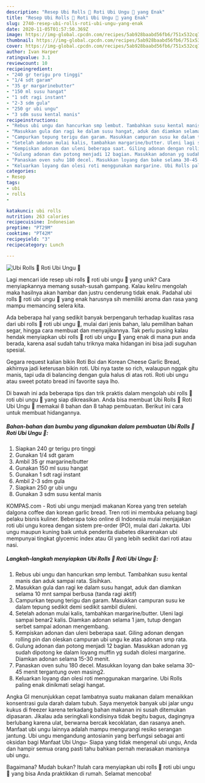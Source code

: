 ```yaml
---
description: "Resep Ubi Rolls 💜 Roti Ubi Ungu 💜 yang Enak"
title: "Resep Ubi Rolls 💜 Roti Ubi Ungu 💜 yang Enak"
slug: 2740-resep-ubi-rolls-roti-ubi-ungu-yang-enak
date: 2020-11-05T01:57:50.369Z
image: https://img-global.cpcdn.com/recipes/5ab928baabd56fb6/751x532cq70/ubi-rolls-💜-roti-ubi-ungu-💜-foto-resep-utama.jpg
thumbnail: https://img-global.cpcdn.com/recipes/5ab928baabd56fb6/751x532cq70/ubi-rolls-💜-roti-ubi-ungu-💜-foto-resep-utama.jpg
cover: https://img-global.cpcdn.com/recipes/5ab928baabd56fb6/751x532cq70/ubi-rolls-💜-roti-ubi-ungu-💜-foto-resep-utama.jpg
author: Ivan Harper
ratingvalue: 3.1
reviewcount: 10
recipeingredient:
- "240 gr terigu pro tinggi"
- "1/4 sdt garam"
- "35 gr margarinebutter"
- "150 ml susu hangat"
- "1 sdt ragi instant"
- "2-3 sdm gula"
- "250 gr ubi ungu"
- "3 sdm susu kental manis"
recipeinstructions:
- "Rebus ubi ungu dan hancurkan smp lembut. Tambahkan susu kental manis dan aduk sampai rata. Sisihkan."
- "Masukkan gula dan ragi ke dalam susu hangat, aduk dan diamkan selama 10 mnt sampai berbusa (tanda ragi aktif)"
- "Campurkan tepung terigu dan garam. Masukkan campuran susu ke dalam tepung sedikit demi sedikit sambil diuleni."
- "Setelah adonan mulai kalis, tambahkan margarine/butter. Uleni lagi sampai benar2 kalis. Diamkan adonan selama 1 jam, tutup dengan serbet sampai adonan mengembang."
- "Kempiskan adonan dan uleni beberapa saat. Giling adonan dengan rolling pin dan oleskan campuran ubi ungu ke atas adonan smp rata."
- "Gulung adonan dan potong menjadi 12 bagian. Masukkan adonan yg sudah dipotong ke dalam loyang muffin yg sudah diolesi margarine. Diamkan adonan selama 15-30 menit."
- "Panaskan oven suhu 180 decel. Masukkan loyang dan bake selama 30-45 menit tergantung oven masing2."
- "Keluarkan loyang dan olesi roti menggunakan margarine. Ubi Rolls paling enak dinikmati selagi hangat."
categories:
- Resep
tags:
- ubi
- rolls
- 

katakunci: ubi rolls  
nutrition: 263 calories
recipecuisine: Indonesian
preptime: "PT29M"
cooktime: "PT42M"
recipeyield: "3"
recipecategory: Lunch

---
```



![Ubi Rolls 💜 Roti Ubi Ungu 💜](https://img-global.cpcdn.com/recipes/5ab928baabd56fb6/751x532cq70/ubi-rolls-💜-roti-ubi-ungu-💜-foto-resep-utama.jpg)

Lagi mencari ide resep ubi rolls 💜 roti ubi ungu 💜 yang unik? Cara menyiapkannya memang susah-susah gampang. Kalau keliru mengolah maka hasilnya akan hambar dan justru cenderung tidak enak. Padahal ubi rolls 💜 roti ubi ungu 💜 yang enak harusnya sih memiliki aroma dan rasa yang mampu memancing selera kita.

Ada beberapa hal yang sedikit banyak berpengaruh terhadap kualitas rasa dari ubi rolls 💜 roti ubi ungu 💜, mulai dari jenis bahan, lalu pemilihan bahan segar, hingga cara membuat dan menyajikannya. Tak perlu pusing kalau hendak menyiapkan ubi rolls 💜 roti ubi ungu 💜 yang enak di mana pun anda berada, karena asal sudah tahu triknya maka hidangan ini bisa jadi suguhan spesial.

Gegara request kalian bikin Roti Boi dan Korean Cheese Garlic Bread, akhirnya jadi keterusan bikin roti. Ubi nya taste so rich, walaupun nggak gitu manis, tapi uda di balancing dengan gula halus di atas roti. Roti ubi ungu atau sweet potato bread ini favorite saya lho.


Di bawah ini ada beberapa tips dan trik praktis dalam mengolah ubi rolls 💜 roti ubi ungu 💜 yang siap dikreasikan. Anda bisa membuat Ubi Rolls 💜 Roti Ubi Ungu 💜 memakai 8 bahan dan 8 tahap pembuatan. Berikut ini cara untuk membuat hidangannya.

<!--inarticleads1-->

##### Bahan-bahan dan bumbu yang digunakan dalam pembuatan Ubi Rolls 💜 Roti Ubi Ungu 💜:

1. Siapkan 240 gr terigu pro tinggi
1. Gunakan 1/4 sdt garam
1. Ambil 35 gr margarine/butter
1. Gunakan 150 ml susu hangat
1. Gunakan 1 sdt ragi instant
1. Ambil 2-3 sdm gula
1. Siapkan 250 gr ubi ungu
1. Gunakan 3 sdm susu kental manis


KOMPAS.com - Roti ubi ungu menjadi makanan Korea yang tren setelah dalgona coffee dan korean garlic bread. Tren roti ini membuka peluang bagi pelaku bisnis kuliner. Beberapa toko online di Indonesia mulai menjajakan roti ubi ungu korea dengan sistem pre-order (PO), mulai dari Jakarta. Ubi ungu maupun kuning baik untuk penderita diabetes dikarenakan ubi mempunyai tingkat glycemic index atau GI yang lebih sedikit dari roti atau nasi. 

<!--inarticleads2-->

##### Langkah-langkah menyiapkan Ubi Rolls 💜 Roti Ubi Ungu 💜:

1. Rebus ubi ungu dan hancurkan smp lembut. Tambahkan susu kental manis dan aduk sampai rata. Sisihkan.
1. Masukkan gula dan ragi ke dalam susu hangat, aduk dan diamkan selama 10 mnt sampai berbusa (tanda ragi aktif)
1. Campurkan tepung terigu dan garam. Masukkan campuran susu ke dalam tepung sedikit demi sedikit sambil diuleni.
1. Setelah adonan mulai kalis, tambahkan margarine/butter. Uleni lagi sampai benar2 kalis. Diamkan adonan selama 1 jam, tutup dengan serbet sampai adonan mengembang.
1. Kempiskan adonan dan uleni beberapa saat. Giling adonan dengan rolling pin dan oleskan campuran ubi ungu ke atas adonan smp rata.
1. Gulung adonan dan potong menjadi 12 bagian. Masukkan adonan yg sudah dipotong ke dalam loyang muffin yg sudah diolesi margarine. Diamkan adonan selama 15-30 menit.
1. Panaskan oven suhu 180 decel. Masukkan loyang dan bake selama 30-45 menit tergantung oven masing2.
1. Keluarkan loyang dan olesi roti menggunakan margarine. Ubi Rolls paling enak dinikmati selagi hangat.


Angka GI menunjukkan cepat lambatnya suatu makanan dalam menaikkan konsentrasi gula darah dalam tubuh. Saya menyetok banyak ubi jalar ungu kukus di freezer karena terkadang bahan makanan ini susah ditemukan dipasaran. Jikalau ada seringkali kondisinya tidak begitu bagus, dagingnya berlubang karena ulat, berwarna bercak kecoklatan, dan rasanya aneh. Manfaat ubi ungu lainnya adalah mampu mengurangi resiko serangan jantung. Ubi ungu mengandung antosianin yang berfungsi sebagai anti oksidan bagi Manfaat Ubi Ungu- Siapa yang tidak mengenal ubi ungu, Anda dan hampir semua orang pasti tahu bahkan pernah merasakan manisnya ubi ungu. 

Bagaimana? Mudah bukan? Itulah cara menyiapkan ubi rolls 💜 roti ubi ungu 💜 yang bisa Anda praktikkan di rumah. Selamat mencoba!
